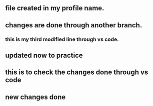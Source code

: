 ## file created in my profile name.
## changes are done through another branch.
### this is my third modified line through vs code.
####


## updated now to practice

## this is to check the changes done through vs code

## new changes done
